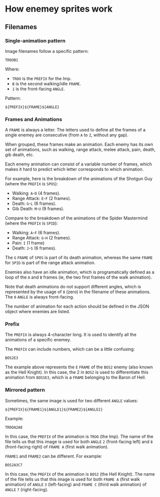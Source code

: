 # How enemey sprites work

## Filenames

### Single-animation pattern

Image filenames follow a specific pattern:

```
TROOB1
```

Where:
* `TROO` is the `PREFIX` for the Imp.
* `B` is the second walking/idle `FRAME`.
* `1` is the front-facing `ANGLE`.

Pattern:

```
${PREFIX}${FRAME}${ANGLE}
```

### Frames and Animations

A `FRAME` is always a letter. The letters used to define all the frames of a single enemey are consecutive (from `A` to `Z`, without any gap).

When grouped, these frames make an animation. Each enemy has its own set of animations, such as walking, range attack, melee attack, pain, death, gib death, etc.

Each enemy animation can consist of a variable number of frames, which makes it hard to predict which letter corresponds to which animation.

For example, here is the breakdown of the animations of the Shotgun Guy (where the `PREFIX` is `SPOS`):
* Walking: `A`-`D` (4 frames).
* Range Attack: `E`-`F` (2 frames).
* Death: `G`-`L` (6 frames).
* Gib Death: `M`-`U` (9 frames).

Compare to the breakdown of the animations of the Spider Mastermind (where the `PREFIX` is `SPID`):

* Walking: `A`-`F` (6 frames).
* Range Attack: `G`-`H` (2 frames).
* Pain: `I` (1 frame)
* Death: `J`-`S` (6 frames).

The `G` `FRAME` of `SPOS` is part of its death animation, whereas the same `FRAME` for `SPID` is part of the range attack animation.

Enemies also have an idle animation, which is programatically defined as a loop of the `A` and `B` frames (ie, the two first frames of the walk animation).

Note that death animations do not support different angles, which is represented by the usage of `0` (zero) in the filename of these animations. The `0` `ANGLE` is always front-facing.

The number of animation for each action should be defined in the JSON object where enemies are listed.

### Prefix

The `PREFIX` is always 4-character long. It is used to identify all the animations of a specific enemey.

The `PREFIX` can include numbers, which can be a little confusing:

```
BOS2E3
```

The example above represents the `E` `FRAME` of the `BOS2` enemy (also known as the Hell Knight). In this case, the 2 in `BOS2` is used to differentiate this animation from `BOSSE3`, which is a `FRAME` belonging to the Baron of Hell.


### Mirrored pattern

Sometimes, the same image is used for two different `ANGLE` values:

```
${PREFIX}${FRAME1}${ANGLE1}${FRAME2}${ANGLE2}
```
Example:

```
TROOA2A8
```

In this case, the `PREFIX` of the animation is `TROO` (the Imp). The name of the file tells us that this image is used for both `ANGLE` `2` (front-facing left) and `8` (front-facing right) of `FRAME A` (first walk animation).

`FRAME1` and `FRAME2` can be different. For example:

```
BOS2A3C7
```

In this case, the `PREFIX` of the animation is `BOS2` (the Hell Knight). The name of the file tells us that this image is used for both `FRAME A` (first walk animation) of `ANGLE` `3` (left-facing) and `FRAME C` (third walk animation) of `ANGLE` `7` (right-facing).